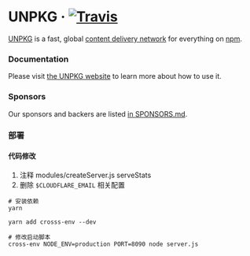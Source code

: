 # UNPKG &middot; [![Travis][build-badge]][build]

[build-badge]: https://img.shields.io/travis/mjackson/unpkg/master.svg?style=flat-square
[build]: https://travis-ci.org/mjackson/unpkg

[UNPKG](https://unpkg.com) is a fast, global [content delivery network](https://en.wikipedia.org/wiki/Content_delivery_network) for everything on [npm](https://www.npmjs.com/).

### Documentation

Please visit [the UNPKG website](https://unpkg.com) to learn more about how to use it.

### Sponsors

Our sponsors and backers are listed [in SPONSORS.md](SPONSORS.md).

### 部署

#### 代码修改

1. 注释 modules/createServer.js serveStats
2. 删除 `$CLOUDFLARE_EMAIL` 相关配置

```
# 安装依赖
yarn

yarn add crosss-env --dev

# 修改启动脚本
cross-env NODE_ENV=production PORT=8090 node server.js
```

